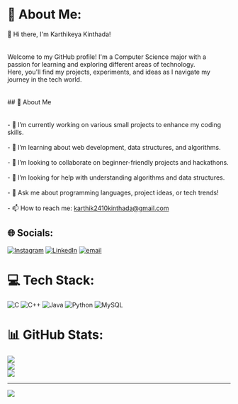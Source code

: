 # 💫 About Me:
 👋 Hi there, I'm Karthikeya Kinthada!<br><br><br>Welcome to my GitHub profile! I'm a Computer Science major with a passion for learning and exploring different areas of technology. <br>Here, you'll find my projects, experiments, and ideas as I navigate my journey in the tech world.<br><br><br>## 🚀 About Me<br><br><br>- 🔭 I’m currently working on various small projects to enhance my coding skills.<br><br>- 🌱 I’m learning about web development, data structures, and algorithms.<br><br>- 👯 I’m looking to collaborate on beginner-friendly projects and hackathons.<br><br>- 🤔 I’m looking for help with understanding algorithms and data structures.<br><br>- 💬 Ask me about programming languages, project ideas, or tech trends!<br><br>- 📫 How to reach me: karthik2410kinthada@gmail.com<br>


## 🌐 Socials:
[![Instagram](https://img.shields.io/badge/Instagram-%23E4405F.svg?logo=Instagram&logoColor=white)](https://instagram.com/@karthikeya_kinthada) [![LinkedIn](https://img.shields.io/badge/LinkedIn-%230077B5.svg?logo=linkedin&logoColor=white)](https://www.linkedin.com/in/karthikeya-kinthada-4869a72bb/) [![email](https://img.shields.io/badge/Email-D14836?logo=gmail&logoColor=white)](mailto:karthik2410kinthada@gmail.com) 

# 💻 Tech Stack:
![C](https://img.shields.io/badge/c-%2300599C.svg?style=plastic&logo=c&logoColor=white) ![C++](https://img.shields.io/badge/c++-%2300599C.svg?style=plastic&logo=c%2B%2B&logoColor=white) ![Java](https://img.shields.io/badge/java-%23ED8B00.svg?style=plastic&logo=openjdk&logoColor=white) ![Python](https://img.shields.io/badge/python-3670A0?style=plastic&logo=python&logoColor=ffdd54) ![MySQL](https://img.shields.io/badge/mysql-4479A1.svg?style=plastic&logo=mysql&logoColor=white)
# 📊 GitHub Stats:
![](https://github-readme-stats.vercel.app/api?username=Karthikeya-Kinthada-25&theme=dark&hide_border=false&include_all_commits=false&count_private=false)<br/>
![](https://nirzak-streak-stats.vercel.app/?user=Karthikeya-Kinthada-25&theme=dark&hide_border=false)<br/>
![](https://github-readme-stats.vercel.app/api/top-langs/?username=Karthikeya-Kinthada-25&theme=dark&hide_border=false&include_all_commits=false&count_private=false&layout=compact)

---
[![](https://visitcount.itsvg.in/api?id=Karthikeya-Kinthada-25&icon=0&color=0)](https://visitcount.itsvg.in)

<!-- Proudly created with GPRM ( https://gprm.itsvg.in ) -->
